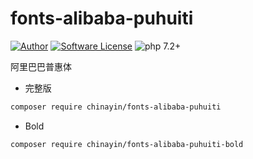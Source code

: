 # fonts-alibaba-puhuiti

[![Author](https://img.shields.io/badge/author-@chinayin-blue.svg)](https://github.com/chinayin)
[![Software License](https://img.shields.io/badge/license-Apache--2.0-brightgreen.svg)](LICENSE)
![php 7.2+](https://img.shields.io/badge/php-min%207.0-red.svg)

阿里巴巴普惠体

- 完整版
```bash
composer require chinayin/fonts-alibaba-puhuiti
```

- Bold
```bash
composer require chinayin/fonts-alibaba-puhuiti-bold
```
